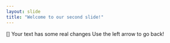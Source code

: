 ```yaml
---
layout: slide
title: "Welcome to our second slide!"
---
```

[] Your text has some real changes
Use the left arrow to go back!
